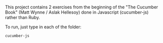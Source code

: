 This project contains 2 exercises from the beginning of the "The Cucumber Book" (Matt Wynne / Aslak Hellesoy) done in Javascript (cucumber-js) rather than Ruby.

To run, just type in each of the folder:
```
cucumber-js
```
